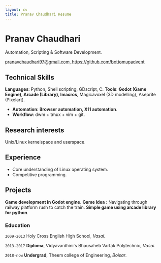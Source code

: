 ```yaml
---
layout: cv
title: Pranav Chaudhari Resume
---
```


# Pranav Chaudhari
Automation, Scripting & Software Development.
<div id="webaddress">
<a href="pranavchaudhari97@gmail.com">pranavchaudhari97@gmail.com, </a>
<a href="https://github.com/bottomupadvent">https://github.com/bottomupadvent</a>
</div>


## Technical Skills

**Languages**: Python, Shell scripting, GDscript, C.
**Tools**: **Godot (Game Engine), Arcade (Library), Imacros**, Magicavoxel (3D modelling), Aseprite (Pixelart).
- **Automation**: **Browser automation, X11 automation**.
- **Workflow**: dwm + tmux + vim + git.

## Research interests

Unix/Linux kernelspace and userspace.

## Experience

- Core understanding of Linux operating system.
- Competitive programming.

## Projects

**Game development in Godot engine**.
    **Game Idea** : Navigating through railway platform rush to catch the train.
**Simple game using arcade library for python**.

### Education

`2009-2013`
Holy Cross English High School, *Vasai*.

`2013-2017`
**Diploma**, Vidyavardhini's Bhausaheb Vartak Polytechnic, *Vasai*.

`2018-now`
**Undergrad**, Theem college of Engineering, *Boisar*.


<!-- ### Footer

Last updated: May 2013 -->
